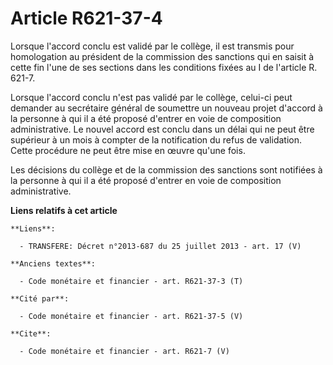# Article R621-37-4

Lorsque l'accord conclu est validé par le collège, il est transmis pour homologation au président de la commission des
sanctions qui en saisit à cette fin l'une de ses sections dans les conditions fixées au I de l'article R. 621-7. 

Lorsque l'accord conclu n'est pas validé par le collège, celui-ci peut demander au secrétaire général de soumettre un nouveau
projet d'accord à la personne à qui il a été proposé d'entrer en voie de composition administrative. Le nouvel accord est
conclu dans un délai qui ne peut être supérieur à un mois à compter de la notification du refus de validation. Cette
procédure ne peut être mise en œuvre qu'une fois. 

Les décisions du collège et de la commission des sanctions sont notifiées à la personne à qui il a été proposé d'entrer en
voie de composition administrative.

**Liens relatifs à cet article**

	**Liens**:

	  - TRANSFERE: Décret n°2013-687 du 25 juillet 2013 - art. 17 (V)

	**Anciens textes**:

	  - Code monétaire et financier - art. R621-37-3 (T)

	**Cité par**:

	  - Code monétaire et financier - art. R621-37-5 (V)

	**Cite**:

	  - Code monétaire et financier - art. R621-7 (V)
